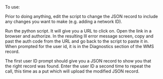 To use:

Prior to doing anything, edit the script to change the JSON record to include any changes you want to make (e.g. adding a network ID). 

Run the python script. It will give you a URL to click on. Open the link in a browser and authorize. In the resulting Ill error message screen, copy and past the auth code from the URL and go back to the script to paste it in. When prompted for the user id, it is in the Diagnostics section of the WMS record.

The first user ID prompt should give you a JSON record to show you that the right record was found. Enter the user ID a second time to repeat the call, this time as a put which will upload the modified JSON record.  
